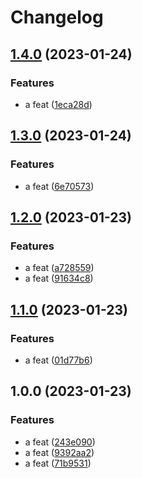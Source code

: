# Changelog

## [1.4.0](https://github.com/Joao-Andrade/actions-experiments/compare/v1.3.0...v1.4.0) (2023-01-24)


### Features

* a feat ([1eca28d](https://github.com/Joao-Andrade/actions-experiments/commit/1eca28d18d9cd37b505fca39e389e004a9707593))

## [1.3.0](https://github.com/Joao-Andrade/actions-experiments/compare/v1.2.0...v1.3.0) (2023-01-24)


### Features

* a feat ([6e70573](https://github.com/Joao-Andrade/actions-experiments/commit/6e70573cea2a9d8340d0357334107e39bde722cc))

## [1.2.0](https://github.com/Joao-Andrade/actions-experiments/compare/v1.1.0...v1.2.0) (2023-01-23)


### Features

* a feat ([a728559](https://github.com/Joao-Andrade/actions-experiments/commit/a72855922385ef5ad9b42ca3df3af7fb403c18ad))
* a feat ([91634c8](https://github.com/Joao-Andrade/actions-experiments/commit/91634c872907bbb301adc74cae02b1e69f67494e))

## [1.1.0](https://github.com/Joao-Andrade/actions-experiments/compare/v1.0.0...v1.1.0) (2023-01-23)


### Features

* a feat ([01d77b6](https://github.com/Joao-Andrade/actions-experiments/commit/01d77b6c31e2d82778c31718e5fc2a8019a7d9cd))

## 1.0.0 (2023-01-23)


### Features

* a feat ([243e090](https://github.com/Joao-Andrade/actions-experiments/commit/243e090ad14d2f1b63010ea9ae95600606490309))
* a feat ([9392aa2](https://github.com/Joao-Andrade/actions-experiments/commit/9392aa2b0479154325c5e00181f433d82d3bc524))
* a feat ([71b9531](https://github.com/Joao-Andrade/actions-experiments/commit/71b95315de88f41d33a4e0586f07473cd255cc57))
